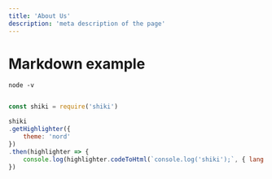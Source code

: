 ```yaml
---
title: 'About Us'
description: 'meta description of the page'
---
```


# Markdown example

```shell
node -v
```

```js

const shiki = require('shiki')

shiki
.getHighlighter({
    theme: 'nord'
})
.then(highlighter => {
    console.log(highlighter.codeToHtml(`console.log('shiki');`, { lang: 'js' }))
})

```
